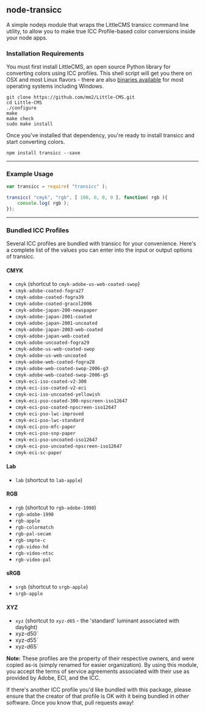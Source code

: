 ## node-transicc

A simple nodejs module that wraps the LittleCMS transicc command line utility, to allow you to make true ICC Profile-based color conversions inside your node apps.

### Installation Requirements

You must first install LittleCMS, an open source Python library for converting colors using ICC profiles. This shell script will get you there on OSX and most Linux flavors - there are also [binaries available](http://www.littlecms.com/download.html) for most operating systems including Windows.

```shell
git clone https://github.com/mm2/Little-CMS.git
cd Little-CMS
./configure 
make 
make check 
sudo make install
```

Once you've installed that dependency, you're ready to install transicc and start converting colors.

```shell
npm install transicc --save
```

*****

### Example Usage

```js
var transicc = require( "transicc" );

transicc( "cmyk", "rgb", [ 100, 0, 0, 0 ], function( rgb ){
	console.log( rgb );
});
```

*****

### Bundled ICC Profiles

Several ICC profiles are bundled with transicc for your convenience. Here's a complete list of the values you can enter into the input or output options of transicc.

#### CMYK

- `cmyk` (shortcut to `cmyk-adobe-us-web-coated-swop`)
- `cmyk-adobe-coated-fogra27`
- `cmyk-adobe-coated-fogra39`
- `cmyk-adobe-coated-gracol2006`
- `cmyk-adobe-japan-200-newspaper`
- `cmyk-adobe-japan-2001-coated`
- `cmyk-adobe-japan-2001-uncoated`
- `cmyk-adobe-japan-2003-web-coated`
- `cmyk-adobe-japan-web-coated`
- `cmyk-adobe-uncoated-fogra29`
- `cmyk-adobe-us-web-coated-swop`
- `cmyk-adobe-us-web-uncoated`
- `cmyk-adobe-web-coated-fogra28`
- `cmyk-adobe-web-coated-swop-2006-g3`
- `cmyk-adobe-web-coated-swop-2006-g5`
- `cmyk-eci-iso-coated-v2-300`
- `cmyk-eci-iso-coated-v2-eci`
- `cmyk-eci-iso-uncoated-yellowish`
- `cmyk-eci-pso-coated-300-npscreen-iso12647`
- `cmyk-eci-pso-coated-npscreen-iso12647`
- `cmyk-eci-pso-lwc-improved`
- `cmyk-eci-pso-lwc-standard`
- `cmyk-eci-pso-mfc-paper`
- `cmyk-eci-pso-snp-paper`
- `cmyk-eci-pso-uncoated-iso12647`
- `cmyk-eci-pso-uncoated-npscreen-iso12647`
- `cmyk-eci-sc-paper`

#### Lab

- `lab` (shortcut to `lab-apple`)

#### RGB

- `rgb` (shortcut to `rgb-adobe-1998`)
- `rgb-adobe-1998`
- `rgb-apple`
- `rgb-colormatch`
- `rgb-pal-secam`
- `rgb-smpte-c`
- `rgb-video-hd`
- `rgb-video-ntsc`
- `rgb-video-pal`

#### sRGB

- `srgb` (shortcut to `srgb-apple`)
- `srgb-apple`

#### XYZ

- `xyz` (shortcut to `xyz-d65` - the 'standard' luminant associated with daylight)
- xyz-d50`
- xyz-d55`
- xyz-d65`

**Note:** These profiles are the property of their respective owners, and were copied as-is (simply renamed for easier organization). By using this module, you accept the terms of service agreements associated with their use as provided by Adobe, ECI, and the ICC.

If there's another ICC profile you'd like bundled with this package, please ensure that the creator of that profile is OK with it being bundled in other software. Once you know that, pull requests away!

